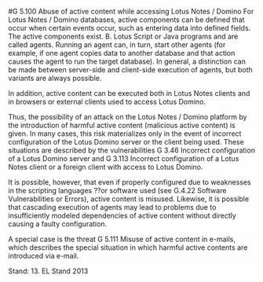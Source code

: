 #G 5.100 Abuse of active content while accessing Lotus Notes / Domino
For Lotus Notes / Domino databases, active components can be defined that occur when certain events occur, such as entering data into defined fields. The active components exist. B. Lotus Script or Java programs and are called agents. Running an agent can, in turn, start other agents (for example, if one agent copies data to another database and that action causes the agent to run the target database). In general, a distinction can be made between server-side and client-side execution of agents, but both variants are always possible.

In addition, active content can be executed both in Lotus Notes clients and in browsers or external clients used to access Lotus Domino.

Thus, the possibility of an attack on the Lotus Notes / Domino platform by the introduction of harmful active content (malicious active content) is given. In many cases, this risk materializes only in the event of incorrect configuration of the Lotus Domino server or the client being used. These situations are described by the vulnerabilities G 3.46 Incorrect configuration of a Lotus Domino server and G 3.113 Incorrect configuration of a Lotus Notes client or a foreign client with access to Lotus Domino.

It is possible, however, that even if properly configured due to weaknesses in the scripting languages ??or software used (see G.4.22 Software Vulnerabilities or Errors), active content is misused. Likewise, it is possible that cascading execution of agents may lead to problems due to insufficiently modeled dependencies of active content without directly causing a faulty configuration.

A special case is the threat G 5.111 Misuse of active content in e-mails, which describes the special situation in which harmful active contents are introduced via e-mail.

Stand: 13. EL Stand 2013



